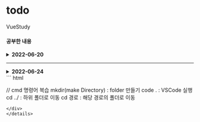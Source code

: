 # todo
 VueStudy

#### 공부한 내용
<details>
<summary><b>2022-06-20</b></summary>
<div markdown="1">       
<ul>
    <li>v-model 사용</li>
    <li>v-for 사용</li>
    <li>ref</li>
    <li>{{ index }} 인자 받아 올 수 있다.</li>
    <li>keydown.enter : enter를 keydown 했을때만.</li>
</ul>

<details>
<summary><b>cmd</b></summary>
<div markdown="1">

```html

    // 드라이버 이동
    cd /d D:\ 

    // cd Directory 경로 -> 경로로 이동

    // VS Code 실행, . <- 현재 폴더를 가르킴
    code . 

    // material Icon Theme <<< VS Code 폴더 예쁘게 해줌

```
</div>
</details>
</div>
<details>
<summary><b>공부(업데이트) 할 내용</b></summary>
<div markdown="1">
    <ul>
        <li>Data DB에 저장 --> DB 연결(Back)</li>
        <li>component화 --> 유튜브 찾아볼 것 </li>
    </ul>
</div>
</details>
</details>
<hr></hr>
<details>
<summary><b>2022-06-24</b></summary>

<div markdown="1"> 
<details>
    <summary><b>npm 내용</b></summary>
    <ul>
        <li>vue : JS 프레임워크</li>  
        <li>vue-loader : Vue 파일을 JS파일로 변환해준다.</li>  
        <li>vue-template-compiler : Vue 파일을 JS로 변환해준다.</li>  
        <li>webpack : 파일을 일부 변형하여 코드를 전달하고 하나로 묶어주는 도구.</li>  
        <li>webpack-cli : webpack 명령을 실행하는 사용하는 cli. </li>  
        <li>babel-loader : 우리의 코드를 브라우저에 맞는 코드로 변환해준다.  </li>  
        <li>Linter/formatter : coding convention </li>  
        <li>E2E : End to End testing </li>  
        <li>cd : change Directory </li>
    </ul>
</details>
<details>
    <summary><b>package.json "browserlist"</b></summary>
    <ul>
        <li> >1% : 전세계 사용자가 최소 1% 이상인 browser에만 실행</li>
        <li> Last 2 versions : 최근 두 개 version만 지원</li>
        <li> not ie 11 : IE 11에는 지원 안함</li>
    </ul>
</details>

</div>
</details>
``` html

// cmd 명령어 복습
mkdir(make Directory) : folder 만들기 
code . : VSCode 실행
cd ../ : 하위 폴더로 이동
cd 경로 : 해당 경로의 폴더로 이동


```
</div>
</details>